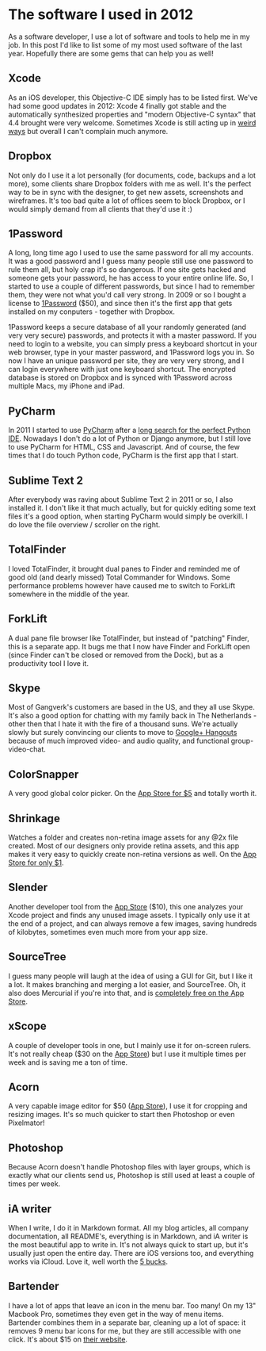 # The software I used in 2012

As a software developer, I use a lot of software and tools to help me in my job. In this post I'd like to list some of my most used software of the last year. Hopefully there are some gems that can help you as well!

## Xcode
As an iOS developer, this Objective-C IDE simply has to be listed first. We've had some good updates in 2012: Xcode 4 finally got stable and the automatically synthesized properties and "modern Objective-C syntax" that 4.4 brought were very welcome. Sometimes Xcode is still acting up in [weird ways](http://www.textfromxcode.com) but overall I can't complain much anymore.

## Dropbox
Not only do I use it a lot personally (for documents, code, backups and a lot more), some clients share Dropbox folders with me as well. It's the perfect way to be in sync with the designer, to get new assets, screenshots and wireframes. It's too bad quite a lot of offices seem to block Dropbox, or I would simply demand from all clients that they'd use it :)

## 1Password
A long, long time ago I used to use the same password for all my accounts. It was a good password and I guess many people still use one password to rule them all, but holy crap it's so dangerous. If one site gets hacked and someone gets your password, he has access to your entire online life. So, I started to use a couple of different passwords, but since I had to remember them, they were not what you'd call very strong. In 2009 or so I bought a license to [1Password](https://agilebits.com/onepassword) ($50), and since then it's the first app that gets installed on my conputers - together with Dropbox.

1Password keeps a secure database of all your randomly generated (and very very secure) passwords, and protects it with a master password. If you need to login to a website, you can simply press a keyboard shortcut in your web browser, type in your master password, and 1Password logs you in. So now I have an unique password per site, they are very very strong, and I can login everywhere with just one keyboard shortcut. The encrypted database is stored on Dropbox and is synced with 1Password across multiple Macs, my iPhone and iPad.

## PyCharm
In 2011 I started to use [PyCharm](http://www.jetbrains.com/pycharm/) after a [long search for the perfect Python IDE](/articles/2011/04/05/search-perfect-python-ide-django/). Nowadays I don't do a lot of Python or Django anymore, but I still love to use PyCharm for HTML, CSS and Javascript. And of course, the few times that I do touch Python code, PyCharm is the first app that I start.

## Sublime Text 2
After everybody was raving about Sublime Text 2 in 2011 or so, I also installed it. I don't like it that much actually, but for quickly editing some text files it's a good option, when starting PyCharm would simply be overkill. I do love the file overview / scroller on the right.

## TotalFinder
I loved TotalFinder, it brought dual panes to Finder and reminded me of good old (and dearly missed) Total Commander for Windows. Some performance problems however have caused me to switch to ForkLift somewhere in the middle of the year.

## ForkLift
A dual pane file browser like TotalFinder, but instead of "patching" Finder, this is a separate app. It bugs me that I now have Finder and ForkLift open (since Finder can't be closed or removed from the Dock), but as a productivity tool I love it.

## Skype
Most of Gangverk's customers are based in the US, and they all use Skype. It's also a good option for chatting with my family back in The Netherlands - other then that I hate it with the fire of a thousand suns. We're actually slowly but surely convincing our clients to move to [Google+ Hangouts](https://plus.google.com/hangouts) because of much improved video- and audio quality, and functional group-video-chat.

## ColorSnapper
A very good global color picker. On the [App Store for $5](https://itunes.apple.com/app/colorsnapper/id418176775?l=en&mt=12) and totally worth it.

## Shrinkage
Watches a folder and creates non-retina image assets for any @2x file created. Most of our designers only provide retina assets, and this app makes it very easy to quickly create non-retina versions as well. On the [App Store for only $1](https://itunes.apple.com/app/shrinkage/id505800575?l=en&mt=12).

## Slender
Another developer tool from the [App Store](https://itunes.apple.com/app/slender/id493656257?l=en&mt=12) ($10), this one analyzes your Xcode project and finds any unused image assets. I typically only use it at the end of a project, and can always remove a few images, saving hundreds of kilobytes, sometimes even much more from your app size.

## SourceTree
I guess many people will laugh at the idea of using a GUI for Git, but I like it a lot. It makes branching and merging a lot easier, and SourceTree. Oh, it also does Mercurial if you're into that, and is [completely free on the App Store](https://itunes.apple.com/app/sourcetree-git-hg/id411678673?l=en&mt=12).

## xScope
A couple of developer tools in one, but I mainly use it for on-screen rulers. It's not really cheap ($30 on the [App Store](https://itunes.apple.com/app/xscope/id447661441?l=en&mt=12)) but I use it multiple times per week and is saving me a ton of time.

## Acorn
A very capable image editor for $50 ([App Store](https://itunes.apple.com/app/acorn-image-editor-for-humans/id402280036?l=en&mt=12)), I use it for cropping and resizing images. It's so much quicker to start then Photoshop or even Pixelmator!

## Photoshop
Because Acorn doesn't handle Photoshop files with layer groups, which is exactly what our clients send us, Photoshop is still used at least a couple of times per week.

## iA writer
When I write, I do it in Markdown format. All my blog articles, all company documentation, all README's, everything is in Markdown, and iA writer is the most beautiful app to write in. It's not always quick to start up, but it's usually just open the entire day. There are iOS versions too, and everything works via iCloud. Love it, well worth the [5 bucks](https://itunes.apple.com/app/ia-writer/id439623248?l=en&mt=12).

## Bartender
I have a lot of apps that leave an icon in the menu bar. Too many! On my 13" Macbook Pro, sometimes they even get in the way of menu items. Bartender combines them in a separate bar, cleaning up a lot of space: it removes 9 menu bar icons for me, but they are still accessible with one click. It's about $15 on [their website](http://www.macbartender.com).